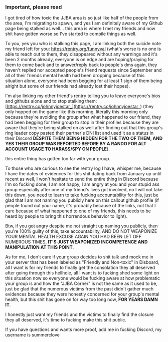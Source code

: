 ### Important, please read

I got tired of how toxic the JJBA area is so just like half of the people from the area, I'm migrating to spawn, and yes I am definitely aware of my Github page being stalked as well...
this area is where I met my friends and now shit have gotten worse so I've started to compile things as well.

To you, yes you who is stalking this page, I am linking both the suicide note my friend left for you:
https://rentry.org/funnyval (what's worse is no one is able to reach out to them, they disappeared without any warnings and it's been 2 months already, everyone is on edge and are
hoping/praying for them to come back and to answer/reply back to people's dms again, they haven't replied nor accepted people's friend requests since September and all of their friends
mental health had been dropping because of this situation alone, everyone had been begging for at least 1 sign of them being alright but some of our friends had already lost their hopes).

I'm also linking my other friend's rentry telling you to leave everyone's bios and githubs alone and to stop stalking
them: [https://rentry.co/johnnyjoestar_](https://rentry.co/johnnyjoestar_) (they only hopped on the game like this morning, literally this morning only
because they're avoiding the group after what happened to our friend, they had been begging for their group to stop in their profiles because they are aware that they're being stalked on as well
after finding out that this group's ring leader copy pasted their partner's DNI list and used it as a status in their Discord **DESPITE THEM BEING HIDDEN FOR THE TWO OF THEM, AND YES THEIR GROUP WAS REPORTED BEFORE
BY A RANDO FOR ALT ACCOUNT USAGE TO HARASS/SPY ON PEOPLE**).

this entire thing has gotten too far with your group.

To those who are curious to see the rentry log I have, whisper me, because I have the dates of evidences for this shit
dating back from January up until recent as well, I won't hesitate to send the entire thing in Discord because I'm so 
fucking done, I am not happy, I am angry at you and your stupid ass group especially after one of my friend's lives got involved,
no I will not take this down, you need to learn to take fucking accountability for this, just be glad that I am not naming
you publicly here on this callout github profile (if people found out your name, it's probably because of the links, not that
I care because of what happened to one of my friends, this needs to be heard by people to bring this horrendous behavior to light).

Btw, if you got angry despite me not straight up naming you publicly, then you're 100% guilty of this, take accountability, AND DO NOT WEAPONIZE YOUR MENTAL HEALTH EXCUSE AGAIN
YOU HAD BEEN LET OFF NUMEROUS TIMES, **IT'S JUST WEAPONIZED INCOMPETENCE AND MANIPULATION AT THIS POINT**.

As for me, I don't care if your group decides to shit talk and mock me in your server that has been labeled as "Friendly and Non-toxic" in Disboard, all I want is for my friends
to finally get the consolation they all deserved after going through this hellhole, all I want is to fucking shed some light on this situation now so everyone would be fucking aware at
how problematic your group is and how the "JJBA Corner" is not the same as it used to be, just be glad that the numerous victims from the past didn't gather much evidences because they
were honestly concerned for your group's mental health, but this shit has gone on for way too long now, **FOR YEARS DAMN IT**.

I honestly just want my friends and the victims to finally find the closure they all deserved, it's time to fucking make this shit public.

If you have questions and wants more proof, add me in fucking Discord, my username is summerclove
